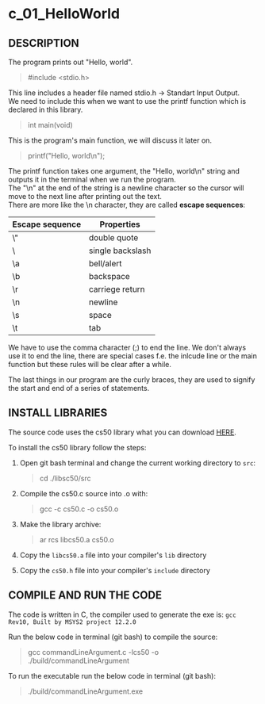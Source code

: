 # c_01_HelloWorld

## DESCRIPTION

The program prints out "Hello, world".

> #include <stdio.h>

This line includes a header file named stdio.h -> Standart Input Output.  
We need to include this when we want to use the printf function which is declared in this library.

> int main(void)

This is the program's main function, we will discuss it later on.

> printf("Hello, world\n");

The printf function takes one argument, the "Hello, world\n" string and outputs it in the terminal when we run the program.  
The "\n" at the end of the string is a newline character so the cursor will move to the next line after printing out the text.  
There are more like the \n character, they are called **escape sequences**:

| Escape sequence | Properties |
|-------------------|---------------|
| \\" | double quote |
| \\ | single backslash |
| \a | bell/alert |
| \b | backspace |
| \r | carriege return |
| \n | newline |
| \s | space |
| \t | tab |

We have to use the comma character (;) to end the line. We don't always use it to end the line, there are special cases f.e. the inlcude line or the
main function but these rules will be clear after a while.

The last things in our program are the curly braces, they are used to signify the start and end of a series of statements.

## INSTALL LIBRARIES

The source code uses the cs50 library what you can download [HERE](https://github.com/cs50/libcs50).

To install the cs50 library follow the steps:

1. Open git bash terminal and change the current working directory to `src`:  
   > cd ./libsc50/src

2. Compile the cs50.c source into .o with:
   > gcc -c cs50.c -o cs50.o

3. Make the library archive:  
   > ar rcs libcs50.a cs50.o

4. Copy the `libcs50.a` file into your compiler's `lib` directory

5. Copy the `cs50.h` file into your compiler's `include` directory

## COMPILE AND RUN THE CODE

The code is written in C, the compiler used to generate the exe is: `gcc Rev10, Built by MSYS2 project 12.2.0`

Run the below code in terminal (git bash) to compile the source:

> gcc commandLineArgument.c -lcs50 -o ./build/commandLineArgument

To run the executable run the below code in terminal (git bash):

> ./build/commandLineArgument.exe
